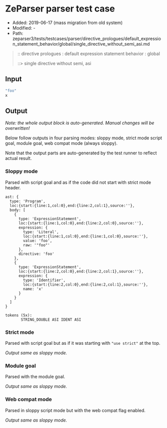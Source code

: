# ZeParser parser test case

- Added: 2019-06-17 (mass migration from old system)
- Modified: -
- Path: zeparser3/tests/testcases/parser/directive_prologues/default_expression_statement_behavior/global/single_directive_without_semi_asi.md

> :: directive prologues : default expression statement behavior : global
>
> ::> single directive without semi, asi

## Input

`````js
"foo"
x
`````

## Output

_Note: the whole output block is auto-generated. Manual changes will be overwritten!_

Below follow outputs in four parsing modes: sloppy mode, strict mode script goal, module goal, web compat mode (always sloppy).

Note that the output parts are auto-generated by the test runner to reflect actual result.

### Sloppy mode

Parsed with script goal and as if the code did not start with strict mode header.

`````
ast: {
  type: 'Program',
  loc:{start:{line:1,col:0},end:{line:2,col:1},source:''},
  body: [
    {
      type: 'ExpressionStatement',
      loc:{start:{line:1,col:0},end:{line:2,col:0},source:''},
      expression: {
        type: 'Literal',
        loc:{start:{line:1,col:0},end:{line:1,col:0},source:''},
        value: 'foo',
        raw: '"foo"'
      },
      directive: 'foo'
    },
    {
      type: 'ExpressionStatement',
      loc:{start:{line:2,col:0},end:{line:2,col:1},source:''},
      expression: {
        type: 'Identifier',
        loc:{start:{line:2,col:0},end:{line:2,col:1},source:''},
        name: 'x'
      }
    }
  ]
}

tokens (5x):
       STRING_DOUBLE ASI IDENT ASI
`````

### Strict mode

Parsed with script goal but as if it was starting with `"use strict"` at the top.

_Output same as sloppy mode._

### Module goal

Parsed with the module goal.

_Output same as sloppy mode._

### Web compat mode

Parsed in sloppy script mode but with the web compat flag enabled.

_Output same as sloppy mode._
